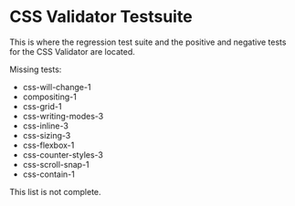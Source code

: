 CSS Validator Testsuite
=======================

This is where the regression test suite and the positive and negative tests
for the CSS Validator are located. 

Missing tests:

 * css-will-change-1
 * compositing-1
 * css-grid-1
 * css-writing-modes-3
 * css-inline-3
 * css-sizing-3
 * css-flexbox-1
 * css-counter-styles-3
 * css-scroll-snap-1
 * css-contain-1

This list is not complete.

